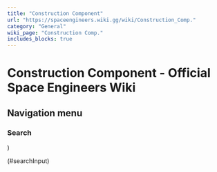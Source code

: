 ```yaml
---
title: "Construction Component"
url: "https://spaceengineers.wiki.gg/wiki/Construction_Comp."
category: "General"
wiki_page: "Construction Comp."
includes_blocks: true
---
```


# Construction Component - Official Space Engineers Wiki

## Navigation menu

### Search

)

(#searchInput)